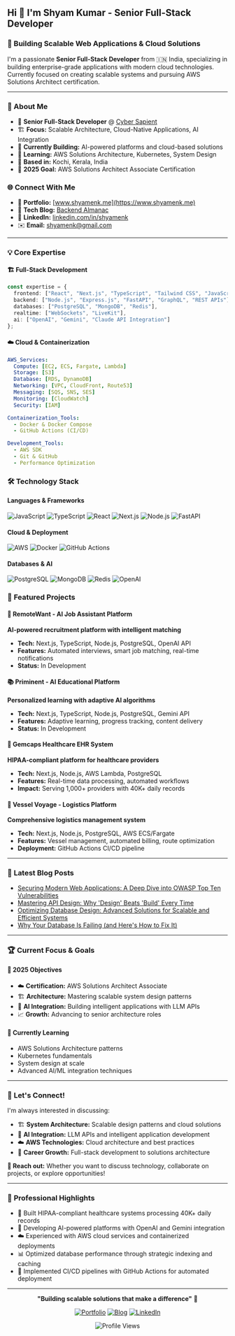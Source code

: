 ## Hi 👋 I'm Shyam Kumar - Senior Full-Stack Developer

### 🚀 Building Scalable Web Applications & Cloud Solutions

I'm a passionate **Senior Full-Stack Developer** from 🇮🇳 India, specializing in building enterprise-grade applications with modern cloud technologies. Currently focused on creating scalable systems and pursuing AWS Solutions Architect certification.

---

### 🎯 About Me
- 💼 **Senior Full-Stack Developer** @ [Cyber Sapient](https://cybersapient.io/)
- 🏗️ **Focus:** Scalable Architecture, Cloud-Native Applications, AI Integration
- 🔭 **Currently Building:** AI-powered platforms and cloud-based solutions
- 🌱 **Learning:** AWS Solutions Architecture, Kubernetes, System Design
- 📍 **Based in:** Kochi, Kerala, India
- 🎯 **2025 Goal:** AWS Solutions Architect Associate Certification

### 🌐 Connect With Me
- 🌟 **Portfolio:** [www.shyamenk.me](https://www.shyamenk.me)
- 📝 **Tech Blog:** [Backend Almanac](https://www.backendalmanac.in)
- 💼 **LinkedIn:** [linkedin.com/in/shyamenk](https://linkedin.com/in/shyamenk)
- ✉️ **Email:** shyamenk@gmail.com

---

### 💡 **Core Expertise**

#### 🏗️ **Full-Stack Development**
```typescript
const expertise = {
  frontend: ["React", "Next.js", "TypeScript", "Tailwind CSS", "JavaScript"],
  backend: ["Node.js", "Express.js", "FastAPI", "GraphQL", "REST APIs"],
  databases: ["PostgreSQL", "MongoDB", "Redis"],
  realtime: ["WebSockets", "LiveKit"],
  ai: ["OpenAI", "Gemini", "Claude API Integration"]
};
```

#### ☁️ **Cloud & Containerization**
```yaml
AWS_Services:
  Compute: [EC2, ECS, Fargate, Lambda]
  Storage: [S3]
  Database: [RDS, DynamoDB]
  Networking: [VPC, CloudFront, Route53]
  Messaging: [SQS, SNS, SES]
  Monitoring: [CloudWatch]
  Security: [IAM]

Containerization_Tools:
  - Docker & Docker Compose
  - GitHub Actions (CI/CD)

Development_Tools:
  - AWS SDK
  - Git & GitHub
  - Performance Optimization
```

### 🛠️ **Technology Stack**

<div align="left">

#### **Languages & Frameworks**
![JavaScript](https://img.shields.io/badge/JavaScript-F7DF1E?style=for-the-badge&logo=javascript&logoColor=black)
![TypeScript](https://img.shields.io/badge/TypeScript-007ACC?style=for-the-badge&logo=typescript&logoColor=white)
![React](https://img.shields.io/badge/React-20232A?style=for-the-badge&logo=react&logoColor=61DAFB)
![Next.js](https://img.shields.io/badge/Next.js-000000?style=for-the-badge&logo=next.js&logoColor=white)
![Node.js](https://img.shields.io/badge/Node.js-43853D?style=for-the-badge&logo=node.js&logoColor=white)
![FastAPI](https://img.shields.io/badge/FastAPI-009688?style=for-the-badge&logo=FastAPI&logoColor=white)

#### **Cloud & Deployment**
![AWS](https://img.shields.io/badge/AWS-232F3E?style=for-the-badge&logo=amazon-aws&logoColor=white)
![Docker](https://img.shields.io/badge/Docker-2496ED?style=for-the-badge&logo=docker&logoColor=white)
![GitHub Actions](https://img.shields.io/badge/GitHub_Actions-2088FF?style=for-the-badge&logo=github-actions&logoColor=white)

#### **Databases & AI**
![PostgreSQL](https://img.shields.io/badge/PostgreSQL-316192?style=for-the-badge&logo=postgresql&logoColor=white)
![MongoDB](https://img.shields.io/badge/MongoDB-4EA94B?style=for-the-badge&logo=mongodb&logoColor=white)
![Redis](https://img.shields.io/badge/Redis-DC382D?style=for-the-badge&logo=redis&logoColor=white)
![OpenAI](https://img.shields.io/badge/OpenAI-412991?style=for-the-badge&logo=openai&logoColor=white)

</div>

### 🚀 **Featured Projects**

#### 🤖 **RemoteWant - AI Job Assistant Platform**
**AI-powered recruitment platform with intelligent matching**
- **Tech:** Next.js, TypeScript, Node.js, PostgreSQL, OpenAI API
- **Features:** Automated interviews, smart job matching, real-time notifications
- **Status:** In Development

#### 📚 **Priminent - AI Educational Platform**
**Personalized learning with adaptive AI algorithms**
- **Tech:** Next.js, TypeScript, Node.js, PostgreSQL, Gemini API
- **Features:** Adaptive learning, progress tracking, content delivery
- **Status:** In Development

#### 🏥 **Gemcaps Healthcare EHR System**
**HIPAA-compliant platform for healthcare providers**
- **Tech:** Next.js, Node.js, AWS Lambda, PostgreSQL
- **Features:** Real-time data processing, automated workflows
- **Impact:** Serving 1,000+ providers with 40K+ daily records

#### 🚢 **Vessel Voyage - Logistics Platform**
**Comprehensive logistics management system**
- **Tech:** Next.js, Node.js, PostgreSQL, AWS ECS/Fargate
- **Features:** Vessel management, automated billing, route optimization
- **Deployment:** GitHub Actions CI/CD pipeline

---

### 📝 **Latest Blog Posts**

<!-- BLOG-POST-LIST:START -->
- <a href="https://backendalmanac.in/blog/owasp-top-ten" target="_blank">Securing Modern Web Applications: A Deep Dive into OWASP Top Ten Vulnerabilities</a>
- <a href="https://backendalmanac.in/blog/api-design" target="_blank">Mastering API Design: Why 'Design' Beats 'Build' Every Time</a>
- <a href="https://backendalmanac.in/blog/database-design" target="_blank">Optimizing Database Design: Advanced Solutions for Scalable and Efficient Systems</a>
- <a href="https://backendalmanac.in/blog/database-normalization" target="_blank">Why Your Database Is Failing (and Here's How to Fix It)</a>
<!-- BLOG-POST-LIST:END -->

---

### 🏆 **Current Focus & Goals**

#### 🎯 **2025 Objectives**
- ☁️ **Certification:** AWS Solutions Architect Associate
- 🏗️ **Architecture:** Mastering scalable system design patterns
- 🤖 **AI Integration:** Building intelligent applications with LLM APIs
- 📈 **Growth:** Advancing to senior architecture roles

#### 🌱 **Currently Learning**
- AWS Solutions Architecture patterns
- Kubernetes fundamentals
- System design at scale
- Advanced AI/ML integration techniques

---

### 💬 **Let's Connect!**

I'm always interested in discussing:
- 🏗️ **System Architecture:** Scalable design patterns and cloud solutions
- 🤖 **AI Integration:** LLM APIs and intelligent application development
- ☁️ **AWS Technologies:** Cloud architecture and best practices
- 🚀 **Career Growth:** Full-stack development to solutions architecture

**📧 Reach out:** Whether you want to discuss technology, collaborate on projects, or explore opportunities!

---

### 🎯 **Professional Highlights**
- 🏥 Built HIPAA-compliant healthcare systems processing 40K+ daily records
- 🤖 Developing AI-powered platforms with OpenAI and Gemini integration
- ☁️ Experienced with AWS cloud services and containerized deployments
- 📊 Optimized database performance through strategic indexing and caching
- 🚀 Implemented CI/CD pipelines with GitHub Actions for automated deployment

---

<div align="center">

**"Building scalable solutions that make a difference"** 🚀

[![Portfolio](https://img.shields.io/badge/Portfolio-000000?style=for-the-badge&logo=About.me&logoColor=white)](https://www.shyamenk.me)
[![Blog](https://img.shields.io/badge/Blog-FF5722?style=for-the-badge&logo=blogger&logoColor=white)](https://www.backendalmanac.in)
[![LinkedIn](https://img.shields.io/badge/LinkedIn-0077B5?style=for-the-badge&logo=linkedin&logoColor=white)](https://linkedin.com/in/shyamenk)

![Profile Views](https://komarev.com/ghpvc/?username=shyamenk&color=brightgreen&style=for-the-badge)

</div>
